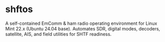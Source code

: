 # shftos
A self-contained EmComm &amp; ham radio operating environment for Linux Mint 22.x (Ubuntu 24.04 base). Automates SDR, digital modes, decoders, satellite, AIS, and field utilities for SHTF readiness.

